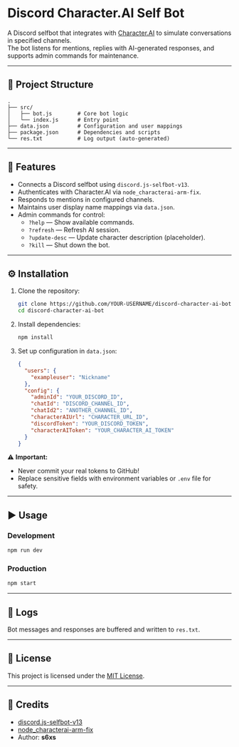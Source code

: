 # Discord Character.AI Self Bot

A Discord selfbot that integrates with [Character.AI](https://beta.character.ai/) to simulate conversations in specified channels.  
The bot listens for mentions, replies with AI-generated responses, and supports admin commands for maintenance.

---

## 📂 Project Structure
```
.
├── src/
│   ├── bot.js        # Core bot logic
│   └── index.js      # Entry point
├── data.json         # Configuration and user mappings
├── package.json      # Dependencies and scripts
└── res.txt           # Log output (auto-generated)
```

---

## 🚀 Features
- Connects a Discord selfbot using `discord.js-selfbot-v13`.
- Authenticates with Character.AI via `node_characterai-arm-fix`.
- Responds to mentions in configured channels.
- Maintains user display name mappings via `data.json`.
- Admin commands for control:
  - `?help` — Show available commands.
  - `?refresh` — Refresh AI session.
  - `?update-desc` — Update character description (placeholder).
  - `?kill` — Shut down the bot.

---

## ⚙️ Installation

1. Clone the repository:
   ```bash
   git clone https://github.com/YOUR-USERNAME/discord-character-ai-bot.git
   cd discord-character-ai-bot
   ```

2. Install dependencies:
   ```bash
   npm install
   ```

3. Set up configuration in `data.json`:
   ```json
   {
     "users": {
       "exampleuser": "Nickname"
     },
     "config": {
       "adminId": "YOUR_DISCORD_ID",
       "chatId": "DISCORD_CHANNEL_ID",
       "chatId2": "ANOTHER_CHANNEL_ID",
       "characterAIUrl": "CHARACTER_URL_ID",
       "discordToken": "YOUR_DISCORD_TOKEN",
       "characterAIToken": "YOUR_CHARACTER_AI_TOKEN"
     }
   }
   ```

⚠️ **Important:**  
- Never commit your real tokens to GitHub!  
- Replace sensitive fields with environment variables or `.env` file for safety.

---

## ▶️ Usage

### Development
```bash
npm run dev
```

### Production
```bash
npm start
```

---

## 📝 Logs
Bot messages and responses are buffered and written to `res.txt`.

---

## 📜 License
This project is licensed under the [MIT License](LICENSE).

---

## 🙏 Credits
- [discord.js-selfbot-v13](https://www.npmjs.com/package/discord.js-selfbot-v13)  
- [node_characterai-arm-fix](https://www.npmjs.com/package/node_characterai-arm-fix)  
- Author: **s6xs**
